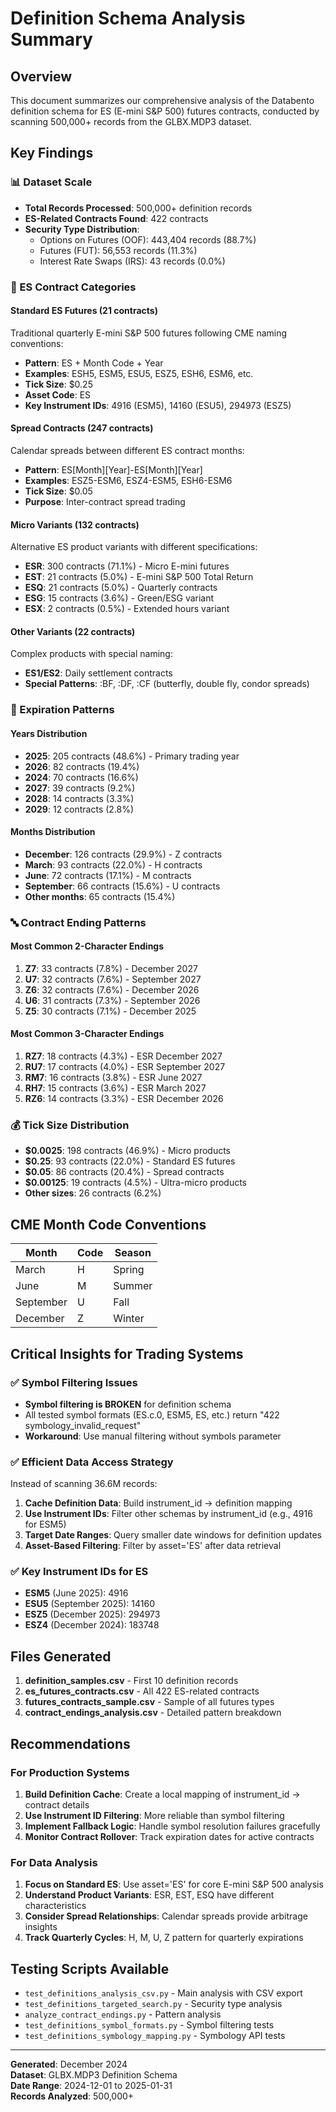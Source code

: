 # Definition Schema Analysis Summary

## Overview
This document summarizes our comprehensive analysis of the Databento definition schema for ES (E-mini S&P 500) futures contracts, conducted by scanning 500,000+ records from the GLBX.MDP3 dataset.

## Key Findings

### 📊 Dataset Scale
- **Total Records Processed**: 500,000+ definition records
- **ES-Related Contracts Found**: 422 contracts
- **Security Type Distribution**:
  - Options on Futures (OOF): 443,404 records (88.7%)
  - Futures (FUT): 56,553 records (11.3%)
  - Interest Rate Swaps (IRS): 43 records (0.0%)

### 🎯 ES Contract Categories

#### Standard ES Futures (21 contracts)
Traditional quarterly E-mini S&P 500 futures following CME naming conventions:
- **Pattern**: ES + Month Code + Year
- **Examples**: ESH5, ESM5, ESU5, ESZ5, ESH6, ESM6, etc.
- **Tick Size**: $0.25
- **Asset Code**: ES
- **Key Instrument IDs**: 4916 (ESM5), 14160 (ESU5), 294973 (ESZ5)

#### Spread Contracts (247 contracts)
Calendar spreads between different ES contract months:
- **Pattern**: ES[Month][Year]-ES[Month][Year]
- **Examples**: ESZ5-ESM6, ESZ4-ESM5, ESH6-ESM6
- **Tick Size**: $0.05
- **Purpose**: Inter-contract spread trading

#### Micro Variants (132 contracts)
Alternative ES product variants with different specifications:
- **ESR**: 300 contracts (71.1%) - Micro E-mini futures
- **EST**: 21 contracts (5.0%) - E-mini S&P 500 Total Return
- **ESQ**: 21 contracts (5.0%) - Quarterly contracts
- **ESG**: 15 contracts (3.6%) - Green/ESG variant
- **ESX**: 2 contracts (0.5%) - Extended hours variant

#### Other Variants (22 contracts)
Complex products with special naming:
- **ES1/ES2**: Daily settlement contracts
- **Special Patterns**: :BF, :DF, :CF (butterfly, double fly, condor spreads)

### 📅 Expiration Patterns

#### Years Distribution
- **2025**: 205 contracts (48.6%) - Primary trading year
- **2026**: 82 contracts (19.4%)
- **2024**: 70 contracts (16.6%)
- **2027**: 39 contracts (9.2%)
- **2028**: 14 contracts (3.3%)
- **2029**: 12 contracts (2.8%)

#### Months Distribution
- **December**: 126 contracts (29.9%) - Z contracts
- **March**: 93 contracts (22.0%) - H contracts
- **June**: 72 contracts (17.1%) - M contracts
- **September**: 66 contracts (15.6%) - U contracts
- **Other months**: 65 contracts (15.4%)

### 🔤 Contract Ending Patterns

#### Most Common 2-Character Endings
1. **Z7**: 33 contracts (7.8%) - December 2027
2. **U7**: 32 contracts (7.6%) - September 2027
3. **Z6**: 32 contracts (7.6%) - December 2026
4. **U6**: 31 contracts (7.3%) - September 2026
5. **Z5**: 30 contracts (7.1%) - December 2025

#### Most Common 3-Character Endings
1. **RZ7**: 18 contracts (4.3%) - ESR December 2027
2. **RU7**: 17 contracts (4.0%) - ESR September 2027
3. **RM7**: 16 contracts (3.8%) - ESR June 2027
4. **RH7**: 15 contracts (3.6%) - ESR March 2027
5. **RZ6**: 14 contracts (3.3%) - ESR December 2026

### 💰 Tick Size Distribution
- **$0.0025**: 198 contracts (46.9%) - Micro products
- **$0.25**: 93 contracts (22.0%) - Standard ES futures
- **$0.05**: 86 contracts (20.4%) - Spread contracts
- **$0.00125**: 19 contracts (4.5%) - Ultra-micro products
- **Other sizes**: 26 contracts (6.2%)

## CME Month Code Conventions

| Month | Code | Season |
|-------|------|---------|
| March | H | Spring |
| June | M | Summer |
| September | U | Fall |
| December | Z | Winter |

## Critical Insights for Trading Systems

### ✅ Symbol Filtering Issues
- **Symbol filtering is BROKEN** for definition schema
- All tested symbol formats (ES.c.0, ESM5, ES, etc.) return "422 symbology_invalid_request"
- **Workaround**: Use manual filtering without symbols parameter

### ✅ Efficient Data Access Strategy
Instead of scanning 36.6M records:
1. **Cache Definition Data**: Build instrument_id → definition mapping
2. **Use Instrument IDs**: Filter other schemas by instrument_id (e.g., 4916 for ESM5)
3. **Target Date Ranges**: Query smaller date windows for definition updates
4. **Asset-Based Filtering**: Filter by asset='ES' after data retrieval

### ✅ Key Instrument IDs for ES
- **ESM5** (June 2025): 4916
- **ESU5** (September 2025): 14160
- **ESZ5** (December 2025): 294973
- **ESZ4** (December 2024): 183748

## Files Generated

1. **definition_samples.csv** - First 10 definition records
2. **es_futures_contracts.csv** - All 422 ES-related contracts
3. **futures_contracts_sample.csv** - Sample of all futures types
4. **contract_endings_analysis.csv** - Detailed pattern breakdown

## Recommendations

### For Production Systems
1. **Build Definition Cache**: Create a local mapping of instrument_id → contract details
2. **Use Instrument ID Filtering**: More reliable than symbol filtering
3. **Implement Fallback Logic**: Handle symbol resolution failures gracefully
4. **Monitor Contract Rollover**: Track expiration dates for active contracts

### For Data Analysis
1. **Focus on Standard ES**: Use asset='ES' for core E-mini S&P 500 analysis
2. **Understand Product Variants**: ESR, EST, ESQ have different characteristics
3. **Consider Spread Relationships**: Calendar spreads provide arbitrage insights
4. **Track Quarterly Cycles**: H, M, U, Z pattern for quarterly expirations

## Testing Scripts Available

- `test_definitions_analysis_csv.py` - Main analysis with CSV export
- `test_definitions_targeted_search.py` - Security type analysis
- `analyze_contract_endings.py` - Pattern analysis
- `test_definitions_symbol_formats.py` - Symbol filtering tests
- `test_definitions_symbology_mapping.py` - Symbology API tests

---

**Generated**: December 2024  
**Dataset**: GLBX.MDP3 Definition Schema  
**Date Range**: 2024-12-01 to 2025-01-31  
**Records Analyzed**: 500,000+ 
